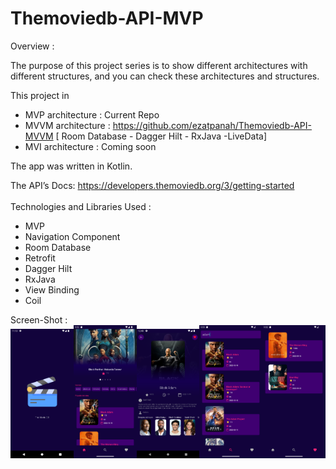 # Themoviedb-API-MVP

Overview :

The purpose of this project series is to show different architectures with different structures, and you can check these architectures and structures.

This project in
- MVP architecture : Current Repo 
- MVVM architecture : https://github.com/ezatpanah/Themoviedb-API-MVVM  [ Room Database - Dagger Hilt - RxJava -LiveData]
- MVI architecture : Coming soon

The app was written in Kotlin.

The API’s Docs: https://developers.themoviedb.org/3/getting-started
<br>
<br>
Technologies and Libraries Used :

- MVP
- Navigation Component
- Room Database
- Retrofit
- Dagger Hilt
- RxJava
- View Binding
- Coil



Screen-Shot :
<br>
<img alt="Ezatpanah Themoviedb-API" src="screenshot/screen1.png" width="20%"><img alt="Ezatpanah Themoviedb-API" src="screenshot/screen2.png" width="20%"><img alt="Ezatpanah Themoviedb-API" src="screenshot/screen3.png" width="20%"><img alt="Ezatpanah Themoviedb-API" src="screenshot/screen4.png" width="20%"><img alt="Ezatpanah Themoviedb-API" src="screenshot/screen5.png" width="20%">
